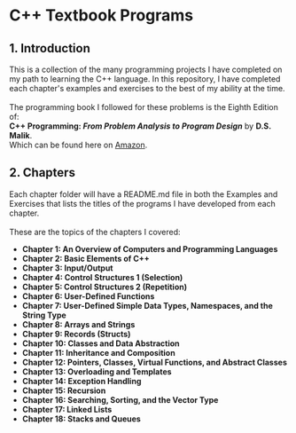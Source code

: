 # C++ Textbook Programs
## 1. Introduction
This is a collection of the many programming projects I have completed on my path to learning the C++ language. In this repository, I have completed each chapter's examples and exercises to the best of my ability at the time.
<br><br>
The programming book I followed for these problems is the Eighth Edition of: <br><b>C++ Programming: <i>From Problem Analysis to Program Design</i></b> by <b>D.S. Malik</b>.<br>
Which can be found here on <a href="https://www.amazon.com/Programming-Problem-Analysis-Program-Design/dp/1337102083">Amazon</a>.

## 2. Chapters
Each chapter folder will have a README.md file in both the Examples and Exercises that lists the titles of the programs I have developed from each chapter. 
<br><br>
These are the topics of the chapters I covered:
- **Chapter 1: An Overview of Computers and Programming Languages**
- **Chapter 2: Basic Elements of C++**
- **Chapter 3: Input/Output**
- **Chapter 4: Control Structures 1 (Selection)**
- **Chapter 5: Control Structures 2 (Repetition)**
- **Chapter 6: User-Defined Functions**
- **Chapter 7: User-Defined Simple Data Types, Namespaces, and the String Type**
- **Chapter 8: Arrays and Strings**
- **Chapter 9: Records (Structs)**
- **Chapter 10: Classes and Data Abstraction**
- **Chapter 11: Inheritance and Composition**
- **Chapter 12: Pointers, Classes, Virtual Functions, and Abstract Classes**
- **Chapter 13: Overloading and Templates**
- **Chapter 14: Exception Handling**
- **Chapter 15: Recursion**
- **Chapter 16: Searching, Sorting, and the Vector Type**
- **Chapter 17: Linked Lists**
- **Chapter 18: Stacks and Queues**